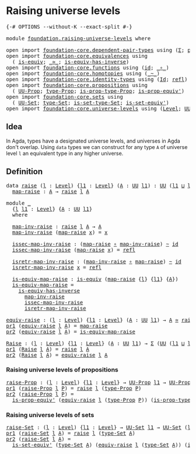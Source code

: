 # Raising universe levels

<pre class="Agda"><a id="36" class="Symbol">{-#</a> <a id="40" class="Keyword">OPTIONS</a> <a id="48" class="Pragma">--without-K</a> <a id="60" class="Pragma">--exact-split</a> <a id="74" class="Symbol">#-}</a>

<a id="79" class="Keyword">module</a> <a id="86" href="foundation.raising-universe-levels.html" class="Module">foundation.raising-universe-levels</a> <a id="121" class="Keyword">where</a>

<a id="128" class="Keyword">open</a> <a id="133" class="Keyword">import</a> <a id="140" href="foundation-core.dependent-pair-types.html" class="Module">foundation-core.dependent-pair-types</a> <a id="177" class="Keyword">using</a> <a id="183" class="Symbol">(</a><a id="184" href="foundation-core.dependent-pair-types.html#502" class="Record">Σ</a><a id="185" class="Symbol">;</a> <a id="187" href="foundation-core.dependent-pair-types.html#592" class="Field">pr1</a><a id="190" class="Symbol">;</a> <a id="192" href="foundation-core.dependent-pair-types.html#604" class="Field">pr2</a><a id="195" class="Symbol">)</a>
<a id="197" class="Keyword">open</a> <a id="202" class="Keyword">import</a> <a id="209" href="foundation-core.equivalences.html" class="Module">foundation-core.equivalences</a> <a id="238" class="Keyword">using</a>
  <a id="246" class="Symbol">(</a> <a id="248" href="foundation-core.equivalences.html#1542" class="Function">is-equiv</a><a id="256" class="Symbol">;</a> <a id="258" href="foundation-core.equivalences.html#1607" class="Function Operator">_≃_</a><a id="261" class="Symbol">;</a> <a id="263" href="foundation-core.equivalences.html#2999" class="Function">is-equiv-has-inverse</a><a id="283" class="Symbol">)</a>
<a id="285" class="Keyword">open</a> <a id="290" class="Keyword">import</a> <a id="297" href="foundation-core.functions.html" class="Module">foundation-core.functions</a> <a id="323" class="Keyword">using</a> <a id="329" class="Symbol">(</a><a id="330" href="foundation-core.functions.html#309" class="Function">id</a><a id="332" class="Symbol">;</a> <a id="334" href="foundation-core.functions.html#407" class="Function Operator">_∘_</a><a id="337" class="Symbol">)</a>
<a id="339" class="Keyword">open</a> <a id="344" class="Keyword">import</a> <a id="351" href="foundation-core.homotopies.html" class="Module">foundation-core.homotopies</a> <a id="378" class="Keyword">using</a> <a id="384" class="Symbol">(</a><a id="385" href="foundation-core.homotopies.html#467" class="Function Operator">_~_</a><a id="388" class="Symbol">)</a>
<a id="390" class="Keyword">open</a> <a id="395" class="Keyword">import</a> <a id="402" href="foundation-core.identity-types.html" class="Module">foundation-core.identity-types</a> <a id="433" class="Keyword">using</a> <a id="439" class="Symbol">(</a><a id="440" href="foundation-core.identity-types.html#641" class="Datatype">Id</a><a id="442" class="Symbol">;</a> <a id="444" href="foundation-core.identity-types.html#694" class="InductiveConstructor">refl</a><a id="448" class="Symbol">)</a>
<a id="450" class="Keyword">open</a> <a id="455" class="Keyword">import</a> <a id="462" href="foundation-core.propositions.html" class="Module">foundation-core.propositions</a> <a id="491" class="Keyword">using</a>
  <a id="499" class="Symbol">(</a> <a id="501" href="foundation-core.propositions.html#1322" class="Function">UU-Prop</a><a id="508" class="Symbol">;</a> <a id="510" href="foundation-core.propositions.html#1424" class="Function">type-Prop</a><a id="519" class="Symbol">;</a> <a id="521" href="foundation-core.propositions.html#1491" class="Function">is-prop-type-Prop</a><a id="538" class="Symbol">;</a> <a id="540" href="foundation-core.propositions.html#4815" class="Function">is-prop-equiv&#39;</a><a id="554" class="Symbol">)</a>
<a id="556" class="Keyword">open</a> <a id="561" class="Keyword">import</a> <a id="568" href="foundation-core.sets.html" class="Module">foundation-core.sets</a> <a id="589" class="Keyword">using</a>
  <a id="597" class="Symbol">(</a> <a id="599" href="foundation-core.sets.html#1177" class="Function">UU-Set</a><a id="605" class="Symbol">;</a> <a id="607" href="foundation-core.sets.html#1291" class="Function">type-Set</a><a id="615" class="Symbol">;</a> <a id="617" href="foundation-core.sets.html#1342" class="Function">is-set-type-Set</a><a id="632" class="Symbol">;</a> <a id="634" href="foundation-core.sets.html#3713" class="Function">is-set-equiv&#39;</a><a id="647" class="Symbol">)</a>
<a id="649" class="Keyword">open</a> <a id="654" class="Keyword">import</a> <a id="661" href="foundation-core.universe-levels.html" class="Module">foundation-core.universe-levels</a> <a id="693" class="Keyword">using</a> <a id="699" class="Symbol">(</a><a id="700" href="Agda.Primitive.html#597" class="Postulate">Level</a><a id="705" class="Symbol">;</a> <a id="707" href="foundation-core.universe-levels.html#222" class="Primitive">UU</a><a id="709" class="Symbol">;</a> <a id="711" href="Agda.Primitive.html#810" class="Primitive Operator">_⊔_</a><a id="714" class="Symbol">)</a>
</pre>
## Idea

In Agda, types have a designated universe levels, and universes in Agda don't overlap. Using `data` types we can construct for any type `A` of universe level `l` an equivalent type in any higher universe.

## Definition

<pre class="Agda"><a id="959" class="Keyword">data</a> <a id="raise"></a><a id="964" href="foundation.raising-universe-levels.html#964" class="Datatype">raise</a> <a id="970" class="Symbol">(</a><a id="971" href="foundation.raising-universe-levels.html#971" class="Bound">l</a> <a id="973" class="Symbol">:</a> <a id="975" href="Agda.Primitive.html#597" class="Postulate">Level</a><a id="980" class="Symbol">)</a> <a id="982" class="Symbol">{</a><a id="983" href="foundation.raising-universe-levels.html#983" class="Bound">l1</a> <a id="986" class="Symbol">:</a> <a id="988" href="Agda.Primitive.html#597" class="Postulate">Level</a><a id="993" class="Symbol">}</a> <a id="995" class="Symbol">(</a><a id="996" href="foundation.raising-universe-levels.html#996" class="Bound">A</a> <a id="998" class="Symbol">:</a> <a id="1000" href="foundation-core.universe-levels.html#222" class="Primitive">UU</a> <a id="1003" href="foundation.raising-universe-levels.html#983" class="Bound">l1</a><a id="1005" class="Symbol">)</a> <a id="1007" class="Symbol">:</a> <a id="1009" href="foundation-core.universe-levels.html#222" class="Primitive">UU</a> <a id="1012" class="Symbol">(</a><a id="1013" href="foundation.raising-universe-levels.html#983" class="Bound">l1</a> <a id="1016" href="Agda.Primitive.html#810" class="Primitive Operator">⊔</a> <a id="1018" href="foundation.raising-universe-levels.html#971" class="Bound">l</a><a id="1019" class="Symbol">)</a> <a id="1021" class="Keyword">where</a>
  <a id="raise.map-raise"></a><a id="1029" href="foundation.raising-universe-levels.html#1029" class="InductiveConstructor">map-raise</a> <a id="1039" class="Symbol">:</a> <a id="1041" href="foundation.raising-universe-levels.html#996" class="Bound">A</a> <a id="1043" class="Symbol">→</a> <a id="1045" href="foundation.raising-universe-levels.html#964" class="Datatype">raise</a> <a id="1051" href="foundation.raising-universe-levels.html#971" class="Bound">l</a> <a id="1053" href="foundation.raising-universe-levels.html#996" class="Bound">A</a>

<a id="1056" class="Keyword">module</a> <a id="1063" href="foundation.raising-universe-levels.html#1063" class="Module">_</a>
  <a id="1067" class="Symbol">{</a><a id="1068" href="foundation.raising-universe-levels.html#1068" class="Bound">l</a> <a id="1070" href="foundation.raising-universe-levels.html#1070" class="Bound">l1</a> <a id="1073" class="Symbol">:</a> <a id="1075" href="Agda.Primitive.html#597" class="Postulate">Level</a><a id="1080" class="Symbol">}</a> <a id="1082" class="Symbol">{</a><a id="1083" href="foundation.raising-universe-levels.html#1083" class="Bound">A</a> <a id="1085" class="Symbol">:</a> <a id="1087" href="foundation-core.universe-levels.html#222" class="Primitive">UU</a> <a id="1090" href="foundation.raising-universe-levels.html#1070" class="Bound">l1</a><a id="1092" class="Symbol">}</a>
  <a id="1096" class="Keyword">where</a>

  <a id="1105" href="foundation.raising-universe-levels.html#1105" class="Function">map-inv-raise</a> <a id="1119" class="Symbol">:</a> <a id="1121" href="foundation.raising-universe-levels.html#964" class="Datatype">raise</a> <a id="1127" href="foundation.raising-universe-levels.html#1068" class="Bound">l</a> <a id="1129" href="foundation.raising-universe-levels.html#1083" class="Bound">A</a> <a id="1131" class="Symbol">→</a> <a id="1133" href="foundation.raising-universe-levels.html#1083" class="Bound">A</a>
  <a id="1137" href="foundation.raising-universe-levels.html#1105" class="Function">map-inv-raise</a> <a id="1151" class="Symbol">(</a><a id="1152" href="foundation.raising-universe-levels.html#1029" class="InductiveConstructor">map-raise</a> <a id="1162" href="foundation.raising-universe-levels.html#1162" class="Bound">x</a><a id="1163" class="Symbol">)</a> <a id="1165" class="Symbol">=</a> <a id="1167" href="foundation.raising-universe-levels.html#1162" class="Bound">x</a>

  <a id="1172" href="foundation.raising-universe-levels.html#1172" class="Function">issec-map-inv-raise</a> <a id="1192" class="Symbol">:</a> <a id="1194" class="Symbol">(</a><a id="1195" href="foundation.raising-universe-levels.html#1029" class="InductiveConstructor">map-raise</a> <a id="1205" href="foundation-core.functions.html#407" class="Function Operator">∘</a> <a id="1207" href="foundation.raising-universe-levels.html#1105" class="Function">map-inv-raise</a><a id="1220" class="Symbol">)</a> <a id="1222" href="foundation-core.homotopies.html#467" class="Function Operator">~</a> <a id="1224" href="foundation-core.functions.html#309" class="Function">id</a>
  <a id="1229" href="foundation.raising-universe-levels.html#1172" class="Function">issec-map-inv-raise</a> <a id="1249" class="Symbol">(</a><a id="1250" href="foundation.raising-universe-levels.html#1029" class="InductiveConstructor">map-raise</a> <a id="1260" href="foundation.raising-universe-levels.html#1260" class="Bound">x</a><a id="1261" class="Symbol">)</a> <a id="1263" class="Symbol">=</a> <a id="1265" href="foundation-core.identity-types.html#694" class="InductiveConstructor">refl</a>

  <a id="1273" href="foundation.raising-universe-levels.html#1273" class="Function">isretr-map-inv-raise</a> <a id="1294" class="Symbol">:</a> <a id="1296" class="Symbol">(</a><a id="1297" href="foundation.raising-universe-levels.html#1105" class="Function">map-inv-raise</a> <a id="1311" href="foundation-core.functions.html#407" class="Function Operator">∘</a> <a id="1313" href="foundation.raising-universe-levels.html#1029" class="InductiveConstructor">map-raise</a><a id="1322" class="Symbol">)</a> <a id="1324" href="foundation-core.homotopies.html#467" class="Function Operator">~</a> <a id="1326" href="foundation-core.functions.html#309" class="Function">id</a>
  <a id="1331" href="foundation.raising-universe-levels.html#1273" class="Function">isretr-map-inv-raise</a> <a id="1352" href="foundation.raising-universe-levels.html#1352" class="Bound">x</a> <a id="1354" class="Symbol">=</a> <a id="1356" href="foundation-core.identity-types.html#694" class="InductiveConstructor">refl</a>

  <a id="1364" href="foundation.raising-universe-levels.html#1364" class="Function">is-equiv-map-raise</a> <a id="1383" class="Symbol">:</a> <a id="1385" href="foundation-core.equivalences.html#1542" class="Function">is-equiv</a> <a id="1394" class="Symbol">(</a><a id="1395" href="foundation.raising-universe-levels.html#1029" class="InductiveConstructor">map-raise</a> <a id="1405" class="Symbol">{</a><a id="1406" href="foundation.raising-universe-levels.html#1068" class="Bound">l</a><a id="1407" class="Symbol">}</a> <a id="1409" class="Symbol">{</a><a id="1410" href="foundation.raising-universe-levels.html#1070" class="Bound">l1</a><a id="1412" class="Symbol">}</a> <a id="1414" class="Symbol">{</a><a id="1415" href="foundation.raising-universe-levels.html#1083" class="Bound">A</a><a id="1416" class="Symbol">})</a>
  <a id="1421" href="foundation.raising-universe-levels.html#1364" class="Function">is-equiv-map-raise</a> <a id="1440" class="Symbol">=</a>
    <a id="1446" href="foundation-core.equivalences.html#2999" class="Function">is-equiv-has-inverse</a>
      <a id="1473" href="foundation.raising-universe-levels.html#1105" class="Function">map-inv-raise</a>
      <a id="1493" href="foundation.raising-universe-levels.html#1172" class="Function">issec-map-inv-raise</a>
      <a id="1519" href="foundation.raising-universe-levels.html#1273" class="Function">isretr-map-inv-raise</a>

<a id="equiv-raise"></a><a id="1541" href="foundation.raising-universe-levels.html#1541" class="Function">equiv-raise</a> <a id="1553" class="Symbol">:</a> <a id="1555" class="Symbol">(</a><a id="1556" href="foundation.raising-universe-levels.html#1556" class="Bound">l</a> <a id="1558" class="Symbol">:</a> <a id="1560" href="Agda.Primitive.html#597" class="Postulate">Level</a><a id="1565" class="Symbol">)</a> <a id="1567" class="Symbol">{</a><a id="1568" href="foundation.raising-universe-levels.html#1568" class="Bound">l1</a> <a id="1571" class="Symbol">:</a> <a id="1573" href="Agda.Primitive.html#597" class="Postulate">Level</a><a id="1578" class="Symbol">}</a> <a id="1580" class="Symbol">(</a><a id="1581" href="foundation.raising-universe-levels.html#1581" class="Bound">A</a> <a id="1583" class="Symbol">:</a> <a id="1585" href="foundation-core.universe-levels.html#222" class="Primitive">UU</a> <a id="1588" href="foundation.raising-universe-levels.html#1568" class="Bound">l1</a><a id="1590" class="Symbol">)</a> <a id="1592" class="Symbol">→</a> <a id="1594" href="foundation.raising-universe-levels.html#1581" class="Bound">A</a> <a id="1596" href="foundation-core.equivalences.html#1607" class="Function Operator">≃</a> <a id="1598" href="foundation.raising-universe-levels.html#964" class="Datatype">raise</a> <a id="1604" href="foundation.raising-universe-levels.html#1556" class="Bound">l</a> <a id="1606" href="foundation.raising-universe-levels.html#1581" class="Bound">A</a>
<a id="1608" href="foundation-core.dependent-pair-types.html#592" class="Field">pr1</a> <a id="1612" class="Symbol">(</a><a id="1613" href="foundation.raising-universe-levels.html#1541" class="Function">equiv-raise</a> <a id="1625" href="foundation.raising-universe-levels.html#1625" class="Bound">l</a> <a id="1627" href="foundation.raising-universe-levels.html#1627" class="Bound">A</a><a id="1628" class="Symbol">)</a> <a id="1630" class="Symbol">=</a> <a id="1632" href="foundation.raising-universe-levels.html#1029" class="InductiveConstructor">map-raise</a>
<a id="1642" href="foundation-core.dependent-pair-types.html#604" class="Field">pr2</a> <a id="1646" class="Symbol">(</a><a id="1647" href="foundation.raising-universe-levels.html#1541" class="Function">equiv-raise</a> <a id="1659" href="foundation.raising-universe-levels.html#1659" class="Bound">l</a> <a id="1661" href="foundation.raising-universe-levels.html#1661" class="Bound">A</a><a id="1662" class="Symbol">)</a> <a id="1664" class="Symbol">=</a> <a id="1666" href="foundation.raising-universe-levels.html#1364" class="Function">is-equiv-map-raise</a>

<a id="Raise"></a><a id="1686" href="foundation.raising-universe-levels.html#1686" class="Function">Raise</a> <a id="1692" class="Symbol">:</a> <a id="1694" class="Symbol">(</a><a id="1695" href="foundation.raising-universe-levels.html#1695" class="Bound">l</a> <a id="1697" class="Symbol">:</a> <a id="1699" href="Agda.Primitive.html#597" class="Postulate">Level</a><a id="1704" class="Symbol">)</a> <a id="1706" class="Symbol">{</a><a id="1707" href="foundation.raising-universe-levels.html#1707" class="Bound">l1</a> <a id="1710" class="Symbol">:</a> <a id="1712" href="Agda.Primitive.html#597" class="Postulate">Level</a><a id="1717" class="Symbol">}</a> <a id="1719" class="Symbol">(</a><a id="1720" href="foundation.raising-universe-levels.html#1720" class="Bound">A</a> <a id="1722" class="Symbol">:</a> <a id="1724" href="foundation-core.universe-levels.html#222" class="Primitive">UU</a> <a id="1727" href="foundation.raising-universe-levels.html#1707" class="Bound">l1</a><a id="1729" class="Symbol">)</a> <a id="1731" class="Symbol">→</a> <a id="1733" href="foundation-core.dependent-pair-types.html#502" class="Record">Σ</a> <a id="1735" class="Symbol">(</a><a id="1736" href="foundation-core.universe-levels.html#222" class="Primitive">UU</a> <a id="1739" class="Symbol">(</a><a id="1740" href="foundation.raising-universe-levels.html#1707" class="Bound">l1</a> <a id="1743" href="Agda.Primitive.html#810" class="Primitive Operator">⊔</a> <a id="1745" href="foundation.raising-universe-levels.html#1695" class="Bound">l</a><a id="1746" class="Symbol">))</a> <a id="1749" class="Symbol">(λ</a> <a id="1752" href="foundation.raising-universe-levels.html#1752" class="Bound">X</a> <a id="1754" class="Symbol">→</a> <a id="1756" href="foundation.raising-universe-levels.html#1720" class="Bound">A</a> <a id="1758" href="foundation-core.equivalences.html#1607" class="Function Operator">≃</a> <a id="1760" href="foundation.raising-universe-levels.html#1752" class="Bound">X</a><a id="1761" class="Symbol">)</a>
<a id="1763" href="foundation-core.dependent-pair-types.html#592" class="Field">pr1</a> <a id="1767" class="Symbol">(</a><a id="1768" href="foundation.raising-universe-levels.html#1686" class="Function">Raise</a> <a id="1774" href="foundation.raising-universe-levels.html#1774" class="Bound">l</a> <a id="1776" href="foundation.raising-universe-levels.html#1776" class="Bound">A</a><a id="1777" class="Symbol">)</a> <a id="1779" class="Symbol">=</a> <a id="1781" href="foundation.raising-universe-levels.html#964" class="Datatype">raise</a> <a id="1787" href="foundation.raising-universe-levels.html#1774" class="Bound">l</a> <a id="1789" href="foundation.raising-universe-levels.html#1776" class="Bound">A</a>
<a id="1791" href="foundation-core.dependent-pair-types.html#604" class="Field">pr2</a> <a id="1795" class="Symbol">(</a><a id="1796" href="foundation.raising-universe-levels.html#1686" class="Function">Raise</a> <a id="1802" href="foundation.raising-universe-levels.html#1802" class="Bound">l</a> <a id="1804" href="foundation.raising-universe-levels.html#1804" class="Bound">A</a><a id="1805" class="Symbol">)</a> <a id="1807" class="Symbol">=</a> <a id="1809" href="foundation.raising-universe-levels.html#1541" class="Function">equiv-raise</a> <a id="1821" href="foundation.raising-universe-levels.html#1802" class="Bound">l</a> <a id="1823" href="foundation.raising-universe-levels.html#1804" class="Bound">A</a>
</pre>
### Raising universe levels of propositions

<pre class="Agda"><a id="raise-Prop"></a><a id="1883" href="foundation.raising-universe-levels.html#1883" class="Function">raise-Prop</a> <a id="1894" class="Symbol">:</a> <a id="1896" class="Symbol">(</a><a id="1897" href="foundation.raising-universe-levels.html#1897" class="Bound">l</a> <a id="1899" class="Symbol">:</a> <a id="1901" href="Agda.Primitive.html#597" class="Postulate">Level</a><a id="1906" class="Symbol">)</a> <a id="1908" class="Symbol">{</a><a id="1909" href="foundation.raising-universe-levels.html#1909" class="Bound">l1</a> <a id="1912" class="Symbol">:</a> <a id="1914" href="Agda.Primitive.html#597" class="Postulate">Level</a><a id="1919" class="Symbol">}</a> <a id="1921" class="Symbol">→</a> <a id="1923" href="foundation-core.propositions.html#1322" class="Function">UU-Prop</a> <a id="1931" href="foundation.raising-universe-levels.html#1909" class="Bound">l1</a> <a id="1934" class="Symbol">→</a> <a id="1936" href="foundation-core.propositions.html#1322" class="Function">UU-Prop</a> <a id="1944" class="Symbol">(</a><a id="1945" href="foundation.raising-universe-levels.html#1897" class="Bound">l</a> <a id="1947" href="Agda.Primitive.html#810" class="Primitive Operator">⊔</a> <a id="1949" href="foundation.raising-universe-levels.html#1909" class="Bound">l1</a><a id="1951" class="Symbol">)</a>
<a id="1953" href="foundation-core.dependent-pair-types.html#592" class="Field">pr1</a> <a id="1957" class="Symbol">(</a><a id="1958" href="foundation.raising-universe-levels.html#1883" class="Function">raise-Prop</a> <a id="1969" href="foundation.raising-universe-levels.html#1969" class="Bound">l</a> <a id="1971" href="foundation.raising-universe-levels.html#1971" class="Bound">P</a><a id="1972" class="Symbol">)</a> <a id="1974" class="Symbol">=</a> <a id="1976" href="foundation.raising-universe-levels.html#964" class="Datatype">raise</a> <a id="1982" href="foundation.raising-universe-levels.html#1969" class="Bound">l</a> <a id="1984" class="Symbol">(</a><a id="1985" href="foundation-core.propositions.html#1424" class="Function">type-Prop</a> <a id="1995" href="foundation.raising-universe-levels.html#1971" class="Bound">P</a><a id="1996" class="Symbol">)</a>
<a id="1998" href="foundation-core.dependent-pair-types.html#604" class="Field">pr2</a> <a id="2002" class="Symbol">(</a><a id="2003" href="foundation.raising-universe-levels.html#1883" class="Function">raise-Prop</a> <a id="2014" href="foundation.raising-universe-levels.html#2014" class="Bound">l</a> <a id="2016" href="foundation.raising-universe-levels.html#2016" class="Bound">P</a><a id="2017" class="Symbol">)</a> <a id="2019" class="Symbol">=</a>
  <a id="2023" href="foundation-core.propositions.html#4815" class="Function">is-prop-equiv&#39;</a> <a id="2038" class="Symbol">(</a><a id="2039" href="foundation.raising-universe-levels.html#1541" class="Function">equiv-raise</a> <a id="2051" href="foundation.raising-universe-levels.html#2014" class="Bound">l</a> <a id="2053" class="Symbol">(</a><a id="2054" href="foundation-core.propositions.html#1424" class="Function">type-Prop</a> <a id="2064" href="foundation.raising-universe-levels.html#2016" class="Bound">P</a><a id="2065" class="Symbol">))</a> <a id="2068" class="Symbol">(</a><a id="2069" href="foundation-core.propositions.html#1491" class="Function">is-prop-type-Prop</a> <a id="2087" href="foundation.raising-universe-levels.html#2016" class="Bound">P</a><a id="2088" class="Symbol">)</a>
</pre>
### Raising universe levels of sets

<pre class="Agda"><a id="raise-Set"></a><a id="2140" href="foundation.raising-universe-levels.html#2140" class="Function">raise-Set</a> <a id="2150" class="Symbol">:</a> <a id="2152" class="Symbol">(</a><a id="2153" href="foundation.raising-universe-levels.html#2153" class="Bound">l</a> <a id="2155" class="Symbol">:</a> <a id="2157" href="Agda.Primitive.html#597" class="Postulate">Level</a><a id="2162" class="Symbol">)</a> <a id="2164" class="Symbol">{</a><a id="2165" href="foundation.raising-universe-levels.html#2165" class="Bound">l1</a> <a id="2168" class="Symbol">:</a> <a id="2170" href="Agda.Primitive.html#597" class="Postulate">Level</a><a id="2175" class="Symbol">}</a> <a id="2177" class="Symbol">→</a> <a id="2179" href="foundation-core.sets.html#1177" class="Function">UU-Set</a> <a id="2186" href="foundation.raising-universe-levels.html#2165" class="Bound">l1</a> <a id="2189" class="Symbol">→</a> <a id="2191" href="foundation-core.sets.html#1177" class="Function">UU-Set</a> <a id="2198" class="Symbol">(</a><a id="2199" href="foundation.raising-universe-levels.html#2153" class="Bound">l</a> <a id="2201" href="Agda.Primitive.html#810" class="Primitive Operator">⊔</a> <a id="2203" href="foundation.raising-universe-levels.html#2165" class="Bound">l1</a><a id="2205" class="Symbol">)</a>
<a id="2207" href="foundation-core.dependent-pair-types.html#592" class="Field">pr1</a> <a id="2211" class="Symbol">(</a><a id="2212" href="foundation.raising-universe-levels.html#2140" class="Function">raise-Set</a> <a id="2222" href="foundation.raising-universe-levels.html#2222" class="Bound">l</a> <a id="2224" href="foundation.raising-universe-levels.html#2224" class="Bound">A</a><a id="2225" class="Symbol">)</a> <a id="2227" class="Symbol">=</a> <a id="2229" href="foundation.raising-universe-levels.html#964" class="Datatype">raise</a> <a id="2235" href="foundation.raising-universe-levels.html#2222" class="Bound">l</a> <a id="2237" class="Symbol">(</a><a id="2238" href="foundation-core.sets.html#1291" class="Function">type-Set</a> <a id="2247" href="foundation.raising-universe-levels.html#2224" class="Bound">A</a><a id="2248" class="Symbol">)</a>
<a id="2250" href="foundation-core.dependent-pair-types.html#604" class="Field">pr2</a> <a id="2254" class="Symbol">(</a><a id="2255" href="foundation.raising-universe-levels.html#2140" class="Function">raise-Set</a> <a id="2265" href="foundation.raising-universe-levels.html#2265" class="Bound">l</a> <a id="2267" href="foundation.raising-universe-levels.html#2267" class="Bound">A</a><a id="2268" class="Symbol">)</a> <a id="2270" class="Symbol">=</a>
  <a id="2274" href="foundation-core.sets.html#3713" class="Function">is-set-equiv&#39;</a> <a id="2288" class="Symbol">(</a><a id="2289" href="foundation-core.sets.html#1291" class="Function">type-Set</a> <a id="2298" href="foundation.raising-universe-levels.html#2267" class="Bound">A</a><a id="2299" class="Symbol">)</a> <a id="2301" class="Symbol">(</a><a id="2302" href="foundation.raising-universe-levels.html#1541" class="Function">equiv-raise</a> <a id="2314" href="foundation.raising-universe-levels.html#2265" class="Bound">l</a> <a id="2316" class="Symbol">(</a><a id="2317" href="foundation-core.sets.html#1291" class="Function">type-Set</a> <a id="2326" href="foundation.raising-universe-levels.html#2267" class="Bound">A</a><a id="2327" class="Symbol">))</a> <a id="2330" class="Symbol">(</a><a id="2331" href="foundation-core.sets.html#1342" class="Function">is-set-type-Set</a> <a id="2347" href="foundation.raising-universe-levels.html#2267" class="Bound">A</a><a id="2348" class="Symbol">)</a>
</pre>